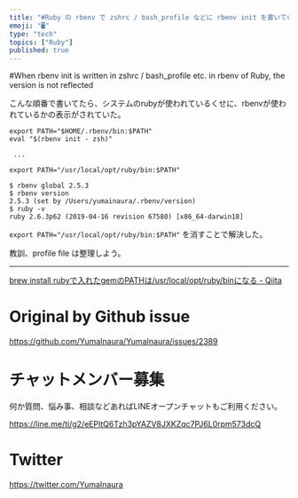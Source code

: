 ```yaml
---
title: "#Ruby の rbenv で zshrc / bash_profile などに rbenv init を書いてもバージョンが反映されない"
emoji: "🖥"
type: "tech"
topics: ["Ruby"]
published: true
---
```


#When rbenv init is written in zshrc / bash_profile etc. in rbenv of Ruby, the version is not reflected


こんな順番で書いてたら、システムのrubyが使われているくせに、rbenvが使われているかの表示がされていた。

```
export PATH="$HOME/.rbenv/bin:$PATH" 
eval "$(rbenv init - zsh)"

 ...

export PATH="/usr/local/opt/ruby/bin:$PATH"
```

```
$ rbenv global 2.5.3
$ rbenv version
2.5.3 (set by /Users/yumainaura/.rbenv/version)
$ ruby -v
ruby 2.6.3p62 (2019-04-16 revision 67580) [x86_64-darwin18]

```

`export PATH="/usr/local/opt/ruby/bin:$PATH"` を消すことで解決した。

教訓、profile file は整理しよう。

---

[brew install rubyで入れたgemのPATHは/usr/local/opt/ruby/binになる - Qiita](https://qiita.com/suin/items/37911b25bd72d32b907e)


# Original by Github issue

https://github.com/YumaInaura/YumaInaura/issues/2389








<!-- Update From Qiita API -->

# チャットメンバー募集


何か質問、悩み事、相談などあればLINEオープンチャットもご利用ください。

https://line.me/ti/g2/eEPltQ6Tzh3pYAZV8JXKZqc7PJ6L0rpm573dcQ





# Twitter


https://twitter.com/YumaInaura


<!-- Update From Qiita API -->


